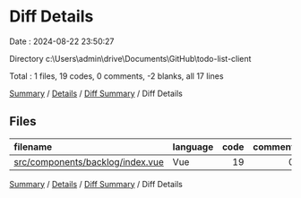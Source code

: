 # Diff Details

Date : 2024-08-22 23:50:27

Directory c:\\Users\\admin\\drive\\Documents\\GitHub\\todo-list-client

Total : 1 files,  19 codes, 0 comments, -2 blanks, all 17 lines

[Summary](results.md) / [Details](details.md) / [Diff Summary](diff.md) / Diff Details

## Files
| filename | language | code | comment | blank | total |
| :--- | :--- | ---: | ---: | ---: | ---: |
| [src/components/backlog/index.vue](/src/components/backlog/index.vue) | Vue | 19 | 0 | -2 | 17 |

[Summary](results.md) / [Details](details.md) / [Diff Summary](diff.md) / Diff Details